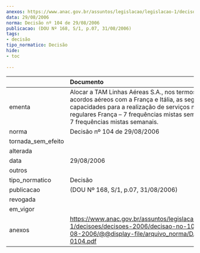 ```yaml
---
anexos: https://www.anac.gov.br/assuntos/legislacao/legislacao-1/decisoes/decisoes-2006/decisao-no-104-de-29-08-2006/@@display-file/arquivo_norma/DA2006-0104.pdf
data: 29/08/2006
norma: Decisão nº 104 de 29/08/2006
publicacao: (DOU Nº 168, S/1, p.07, 31/08/2006)
tags:
- decisão
tipo_normatico: Decisão
hide: 
- toc 
 
---
```


|                    | Documento                                                                                                                                                                                                                                     |
|:-------------------|:----------------------------------------------------------------------------------------------------------------------------------------------------------------------------------------------------------------------------------------------|
| ementa             | Alocar a TAM Linhas Aéreas S.A., nos termos dos acordos aéreos com a França e Itália, as seguintes capacidades para a realização de serviços mistos regulares França – 7 frequências mistas semanais; Itália – 7 frequências mistas semanais. |
| norma              | Decisão nº 104 de 29/08/2006                                                                                                                                                                                                                  |
| tornada_sem_efeito |                                                                                                                                                                                                                                               |
| alterada           |                                                                                                                                                                                                                                               |
| data               | 29/08/2006                                                                                                                                                                                                                                    |
| outros             |                                                                                                                                                                                                                                               |
| tipo_normatico     | Decisão                                                                                                                                                                                                                                       |
| publicacao         | (DOU Nº 168, S/1, p.07, 31/08/2006)                                                                                                                                                                                                           |
| revogada           |                                                                                                                                                                                                                                               |
| em_vigor           |                                                                                                                                                                                                                                               |
| anexos             | https://www.anac.gov.br/assuntos/legislacao/legislacao-1/decisoes/decisoes-2006/decisao-no-104-de-29-08-2006/@@display-file/arquivo_norma/DA2006-0104.pdf                                                                                     |